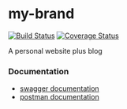 # my-brand

[![Build Status](https://travis-ci.org/RedJanvier/my-brand.svg?branch=develop)](https://travis-ci.org/RedJanvier/my-brand)
[![Coverage Status](https://coveralls.io/repos/github/RedJanvier/my-brand/badge.svg?branch=develop)](https://coveralls.io/github/RedJanvier/my-brand?branch=develop)

A personal website plus blog

### Documentation

- [swagger documentation](https://redjanvier.herokuapp.com/api/docs)
- [postman documentation](https://documenter.getpostman.com/view/8357211/TVRd8AaV)

